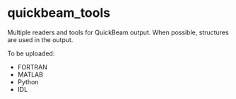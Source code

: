 # quickbeam_tools
Multiple readers and tools for QuickBeam output. When possible, structures are used in the output.

To be uploaded:
* FORTRAN
* MATLAB
* Python
* IDL
